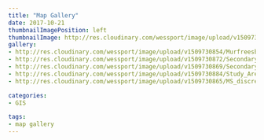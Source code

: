 ```yaml
---
title: "Map Gallery"
date: 2017-10-21
thumbnailImagePosition: left
thumbnailImage: http://res.cloudinary.com/wessport/image/upload/v1509732391/geoalchemist_logo_kiwwbn.png
gallery:
- http://res.cloudinary.com/wessport/image/upload/v1509730854/Murfreesboro_Average_Daily_Traffic_Map_for_2015_qfwpol.png "Traffic"
- http://res.cloudinary.com/wessport/image/upload/v1509730872/Secondary_Climate_Stations_Thiessen_yyijot.png "Thiessen"
- http://res.cloudinary.com/wessport/image/upload/v1509730869/Secondary_Climate_Stations_Buffer_cue2j3.png "Climate_Stations"
- http://res.cloudinary.com/wessport/image/upload/v1509730884/Study_Area_MS_3_k8djjz.png "Big_Sunflower"
- http://res.cloudinary.com/wessport/image/upload/v1509730865/MS_discretized_c5yegb.png "Discretized"

categories:
- GIS

tags:
- map gallery
---
```



<!--more-->

